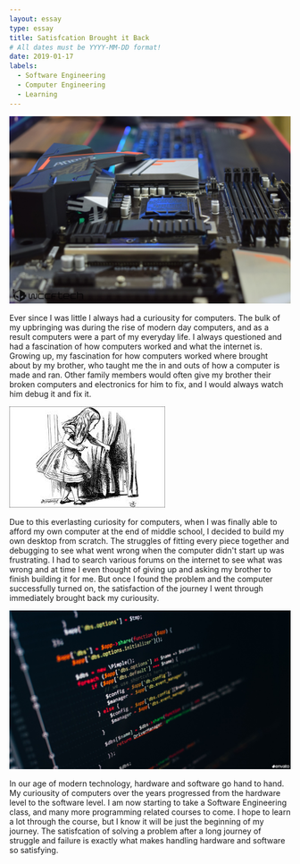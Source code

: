```yaml
---
layout: essay
type: essay
title: Satisfcation Brought it Back
# All dates must be YYYY-MM-DD format!
date: 2019-01-17
labels:
  - Software Engineering
  - Computer Engineering
  - Learning
---
```


<img class="ui tiny left circular floated image" src="../images/motherboard.jpg">

Ever since I was little I always had a curiousity for computers. The bulk of my upbringing was during the rise of modern day computers, and as a result computers were a part of my everyday life. I always questioned and had a fascination of how computers worked and what the internet is. Growing up, my fascination for how computers worked where brought about by my brother, who taught me the in and outs of how a computer is made and ran. Other family members would often give my brother their broken computers and electronics for him to fix, and I would always watch him debug it and fix it. 

<img class="ui tiny left circular floated image" src="../images/curiousity.jpeg">

Due to this everlasting curiosity for computers, when I was finally able to afford my own computer at the end of middle school, I decided to build my own desktop from scratch. The struggles of fitting every piece together and debugging to see what went wrong when the computer didn't start up was frustrating. I had to search various forums on the internet to see what was wrong and at time I even thought of giving up and asking my brother to finish building it for me. But once I found the problem and the computer successfully turned on, the satisfaction of the journey I went through immediately brought back my curiousity. 

<img class="ui tiny left circular floated image" src="../images/code.jpg">

In our age of modern technology, hardware and software go hand to hand. My curiousity of computers over the years progressed from the hardware level to the software level. I am now starting to take a Software Engineering class, and many more programming related courses to come. I hope to learn a lot through the course, but I know it will be just the beginning of my journey. The satisfcation of solving a problem after a long journey of struggle and failure is exactly what makes handling hardware and software so satisfying.  
